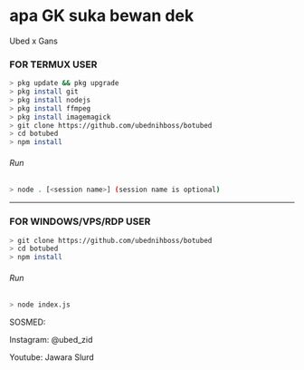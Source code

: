 # apa GK suka bewan dek
Ubed x Gans

### FOR TERMUX USER
```bash
> pkg update && pkg upgrade
> pkg install git
> pkg install nodejs
> pkg install ffmpeg
> pkg install imagemagick
> git clone https://github.com/ubednihboss/botubed
> cd botubed
> npm install
```
###### Run
```bash
> node . [<session name>] (session name is optional)
```

---------

### FOR WINDOWS/VPS/RDP USER
```bash
> git clone https://github.com/ubednihboss/botubed
> cd botubed
> npm install
```
###### Run
```bash
> node index.js
```
 SOSMED:
 
 Instagram: @ubed_zid
 
 Youtube: Jawara Slurd
